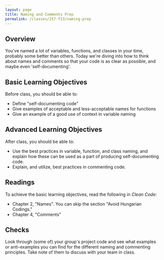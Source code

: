 ```yaml
---
layout: page
title: Naming and Comments Prep
permalink: /classes/257-f23/naming-prep
---
```


## Overview
You've named a lot of variables, functions, and classes in your time, probably some better than others. Today we're diving into how to think about names and comments so that your code is as clear as possible, and maybe even 'self-documenting'.

## Basic Learning Objectives
Before class, you should be able to:
* Define "self-documenting code"
* Give examples of acceptable and less-acceptable names for functions
* Give an example of a good use of context in variable naming

## Advanced Learning Objectives
After class, you should be able to:
* Use the best practices in variable, function, and class naming, and explain how these can be used as a part of producing self-documenting code.
* Explain, and utilize, best practices in commenting code.

## Readings
To achieve the basic learning objectives, read the following in *Clean Code*:
* Chapter 2, "Names". You can skip the section "Avoid Hungarian Codings."
* Chapter 4, "Comments"

## Checks
Look through (some of) your group's project code and see what examples or anti-examples you can find for the different naming and commenting principles. Take note of them to discuss with your team in class.